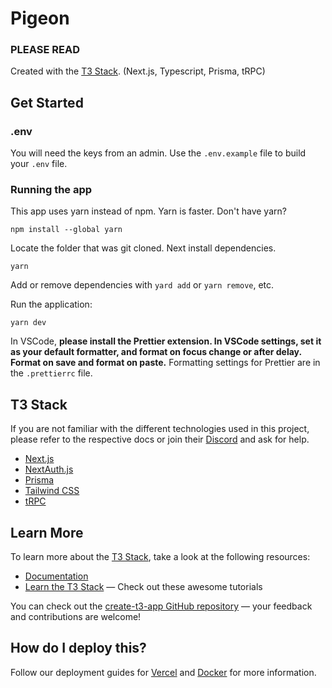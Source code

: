 # Pigeon

### **PLEASE READ**

Created with the [T3 Stack](https://create.t3.gg/). (Next.js, Typescript, Prisma, tRPC)

## Get Started

### .env

You will need the keys from an admin. Use the `.env.example` file to build your `.env` file.

### Running the app

This app uses yarn instead of npm. Yarn is faster. Don't have yarn?

`npm install --global yarn`

Locate the folder that was git cloned. Next install dependencies.

`yarn`

Add or remove dependencies with `yard add` or `yarn remove`, etc.

Run the application:

`yarn dev`

In VSCode, **please install the Prettier extension. In VSCode settings, set it as your default formatter, and format on focus change or after delay. Format on save and format on paste.** Formatting settings for Prettier are in the `.prettierrc` file.

## T3 Stack

If you are not familiar with the different technologies used in this project, please refer to the respective docs or join their [Discord](https://t3.gg/discord) and ask for help.

- [Next.js](https://nextjs.org)
- [NextAuth.js](https://next-auth.js.org)
- [Prisma](https://prisma.io)
- [Tailwind CSS](https://tailwindcss.com)
- [tRPC](https://trpc.io)

## Learn More

To learn more about the [T3 Stack](https://create.t3.gg/), take a look at the following resources:

- [Documentation](https://create.t3.gg/)
- [Learn the T3 Stack](https://create.t3.gg/en/faq#what-learning-resources-are-currently-available) — Check out these awesome tutorials

You can check out the [create-t3-app GitHub repository](https://github.com/t3-oss/create-t3-app) — your feedback and contributions are welcome!

## How do I deploy this?

Follow our deployment guides for [Vercel](https://create.t3.gg/en/deployment/vercel) and [Docker](https://create.t3.gg/en/deployment/docker) for more information.
